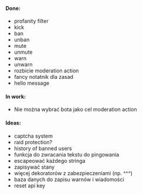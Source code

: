 #### Done:
* profanity filter
* kick
* ban
* unban
* mute
* unmute
* warn
* unwarn
* rozbicie moderation action
* fancy notatnik dla zasad
* hello message

#### In work:
* Nie można wybrać bota jako cel moderation action

#### Ideas:
* captcha system 
* raid protection?
* history of banned users
* funkcja do zwracania tekstu do pingowania 
* escapeować każdego stringa
* zapisywać stany
* więcej dekoratorów z zabezpieczeniami (np. ^^^)
* baza danych do zapisu warnów i wiadomości
* reset api key